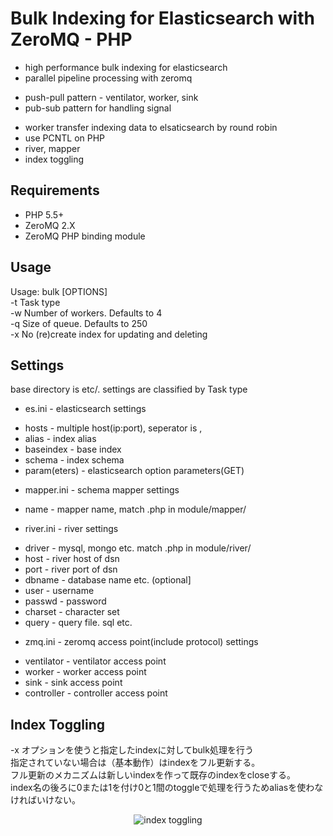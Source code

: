 # Bulk Indexing for Elasticsearch with ZeroMQ - PHP
* high performance bulk indexing for elasticsearch
* parallel pipeline processing with zeromq
 - push-pull pattern - ventilator, worker, sink
 - pub-sub pattern for handling signal
* worker transfer indexing data to elsaticsearch by round robin
* use PCNTL on PHP 
* river, mapper
* index toggling

## Requirements
+ PHP 5.5+
+ ZeroMQ 2.X
+ ZeroMQ PHP binding module

## Usage
Usage: bulk [OPTIONS]  
 -t <string> Task type  
 -w <number> Number of workers. Defaults to 4  
 -q <number> Size of queue. Defaults to 250  
 -x No (re)create index for updating and deleting  

## Settings
base directory is etc/. settings are classified by Task type
* es.ini - elasticsearch settings
 - hosts - multiple host(ip:port), seperator is ,
 - alias - index alias
 - baseindex - base index
 - schema - index schema
 - param(eters) - elasticsearch option parameters(GET)
* mapper.ini - schema mapper settings
 - name - mapper name, match .php in module/mapper/
* river.ini - river settings
 - driver - mysql, mongo etc. match .php in module/river/
 - host - river host of dsn
 - port - river port of dsn
 - dbname - database name etc. (optional]
 - user - username
 - passwd - password
 - charset - character set
 - query - query file. sql etc.
* zmq.ini - zeromq access point(include protocol) settings
 - ventilator - ventilator access point
 - worker - worker access point
 - sink - sink access point
 - controller - controller access point

## Index Toggling
-x オプションを使うと指定したindexに対してbulk処理を行う  
指定されていない場合は（基本動作）はindexをフル更新する。  
フル更新のメカニズムは新しいindexを作って既存のindexをcloseする。  
index名の後ろに0または1を付け0と1間のtoggleで処理を行うためaliasを使わなければいけない。  
<p align="center"><img src="http://blogfiles.naver.net/20140306_124/parkjy76_13940786232946Tk1H_GIF/alias1.gif" alt="index toggling"></p>
